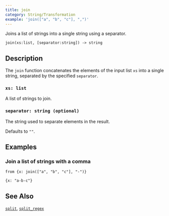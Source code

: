 ```yaml
---
title: join
category: String/Transformation
example: 'join(["a", "b", "c"], ",")'
---
```

Joins a list of strings into a single string using a separator.

```tql
join(xs:list, [separator:string]) -> string
```

## Description

The `join` function concatenates the elements of the input list `xs` into a
single string, separated by the specified `separator`.

### `xs: list`

A list of strings to join.

### `separator: string (optional)`

The string used to separate elements in the result.

Defaults to `""`.

## Examples

### Join a list of strings with a comma

```tql
from {x: join(["a", "b", "c"], "-")}
```

```tql
{x: "a-b-c"}
```

## See Also

[`split`](/reference/functions/split),
[`split_regex`](/reference/functions/split_regex)
